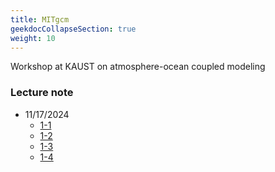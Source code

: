 ```yaml
---
title: MITgcm
geekdocCollapseSection: true
weight: 10
---
```


Workshop at KAUST on atmosphere-ocean coupled modeling

### Lecture note
- 11/17/2024
    - [1-1](/files/kaust2024/L1_1.pdf)
    - [1-2](/files/kaust2024/L1_2.pdf)
    - [1-3](/files/kaust2024/L1_3.pdf)
    - [1-4](/files/kaust2024/L1_4.pdf)